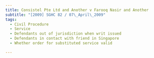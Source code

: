 ```yaml
---
title: Consistel Pte Ltd and Another v Farooq Nasir and Another
subtitle: "[2009] SGHC 82 / 07\_April\_2009"
tags:
  - Civil Procedure
  - Service
  - Defendants out of jurisdiction when writ issued
  - Defendants in contact with friend in Singapore
  - Whether order for substituted service valid

---
```



